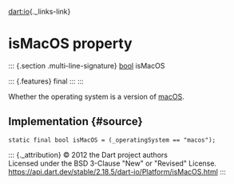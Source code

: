 [dart:io](../../dart-io/dart-io-library){._links-link}

isMacOS property
================

::: {.section .multi-line-signature}
[bool](../../dart-core/bool-class) isMacOS

::: {.features}
final
:::
:::

Whether the operating system is a version of
[macOS](https://en.wikipedia.org/wiki/MacOS).

Implementation {#source}
--------------

``` {.language-dart data-language="dart"}
static final bool isMacOS = (_operatingSystem == "macos");
```

::: {._attribution}
© 2012 the Dart project authors\
Licensed under the BSD 3-Clause \"New\" or \"Revised\" License.\
<https://api.dart.dev/stable/2.18.5/dart-io/Platform/isMacOS.html>
:::
